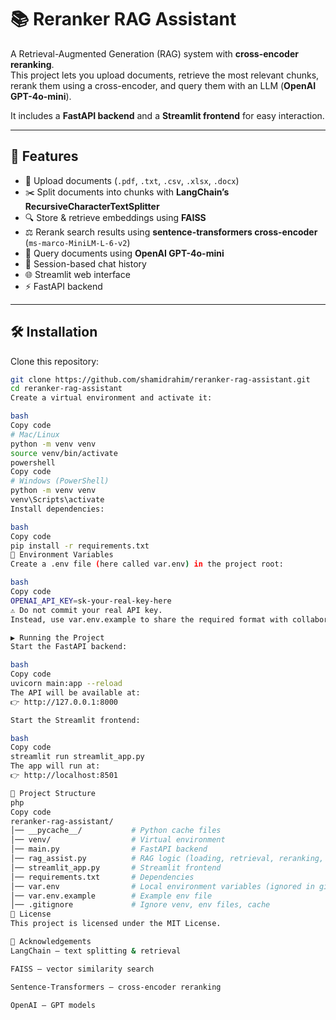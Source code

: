 # 📚 Reranker RAG Assistant

A Retrieval-Augmented Generation (RAG) system with **cross-encoder reranking**.  
This project lets you upload documents, retrieve the most relevant chunks, rerank them using a cross-encoder, and query them with an LLM (**OpenAI GPT-4o-mini**).

It includes a **FastAPI backend** and a **Streamlit frontend** for easy interaction.

---

## 🚀 Features
- 📂 Upload documents (`.pdf`, `.txt`, `.csv`, `.xlsx`, `.docx`)
- ✂️ Split documents into chunks with **LangChain’s RecursiveCharacterTextSplitter**
- 🔍 Store & retrieve embeddings using **FAISS**
- ⚖️ Rerank search results using **sentence-transformers cross-encoder** (`ms-marco-MiniLM-L-6-v2`)
- 🤖 Query documents using **OpenAI GPT-4o-mini**
- 💬 Session-based chat history
- 🌐 Streamlit web interface
- ⚡ FastAPI backend

---

## 🛠️ Installation

Clone this repository:

```bash
git clone https://github.com/shamidrahim/reranker-rag-assistant.git
cd reranker-rag-assistant
Create a virtual environment and activate it:

bash
Copy code
# Mac/Linux
python -m venv venv
source venv/bin/activate
powershell
Copy code
# Windows (PowerShell)
python -m venv venv
venv\Scripts\activate
Install dependencies:

bash
Copy code
pip install -r requirements.txt
🔑 Environment Variables
Create a .env file (here called var.env) in the project root:

bash
Copy code
OPENAI_API_KEY=sk-your-real-key-here
⚠️ Do not commit your real API key.
Instead, use var.env.example to share the required format with collaborators.

▶️ Running the Project
Start the FastAPI backend:

bash
Copy code
uvicorn main:app --reload
The API will be available at:
👉 http://127.0.0.1:8000

Start the Streamlit frontend:

bash
Copy code
streamlit run streamlit_app.py
The app will run at:
👉 http://localhost:8501

📂 Project Structure
php
Copy code
reranker-rag-assistant/
│── __pycache__/           # Python cache files
│── venv/                  # Virtual environment
│── main.py                # FastAPI backend
│── rag_assist.py          # RAG logic (loading, retrieval, reranking, LLM)
│── streamlit_app.py       # Streamlit frontend
│── requirements.txt       # Dependencies
│── var.env                # Local environment variables (ignored in git)
│── var.env.example        # Example env file
│── .gitignore             # Ignore venv, env files, cache
📜 License
This project is licensed under the MIT License.

🙌 Acknowledgements
LangChain – text splitting & retrieval

FAISS – vector similarity search

Sentence-Transformers – cross-encoder reranking

OpenAI – GPT models
